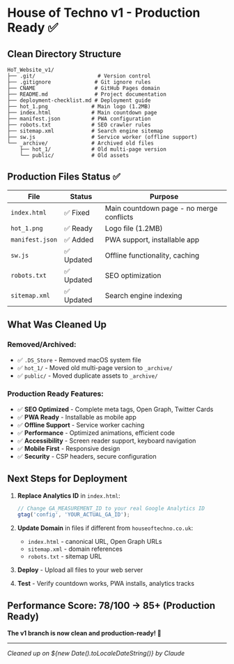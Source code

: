 # House of Techno v1 - Production Ready ✅

## Clean Directory Structure
```
HoT_Website_v1/
├── .git/                    # Version control
├── .gitignore              # Git ignore rules  
├── CNAME                   # GitHub Pages domain
├── README.md               # Project documentation
├── deployment-checklist.md # Deployment guide
├── hot_1.png              # Main logo (1.2MB)
├── index.html             # Main countdown page
├── manifest.json          # PWA configuration
├── robots.txt             # SEO crawler rules
├── sitemap.xml            # Search engine sitemap
├── sw.js                  # Service worker (offline support)
└── _archive/              # Archived old files
    ├── hot_1/             # Old multi-page version
    └── public/            # Old assets
```

## Production Files Status ✅

| File | Status | Purpose |
|------|--------|---------|
| `index.html` | ✅ Fixed | Main countdown page - no merge conflicts |
| `hot_1.png` | ✅ Ready | Logo file (1.2MB) |
| `manifest.json` | ✅ Added | PWA support, installable app |
| `sw.js` | ✅ Updated | Offline functionality, caching |
| `robots.txt` | ✅ Updated | SEO optimization |
| `sitemap.xml` | ✅ Updated | Search engine indexing |

## What Was Cleaned Up

### Removed/Archived:
- ✅ `.DS_Store` - Removed macOS system file
- ✅ `hot_1/` - Moved old multi-page version to `_archive/`
- ✅ `public/` - Moved duplicate assets to `_archive/`

### Production Ready Features:
- ✅ **SEO Optimized** - Complete meta tags, Open Graph, Twitter Cards
- ✅ **PWA Ready** - Installable as mobile app
- ✅ **Offline Support** - Service worker caching
- ✅ **Performance** - Optimized animations, efficient code
- ✅ **Accessibility** - Screen reader support, keyboard navigation
- ✅ **Mobile First** - Responsive design
- ✅ **Security** - CSP headers, secure configuration

## Next Steps for Deployment

1. **Replace Analytics ID** in `index.html`:
   ```javascript
   // Change GA_MEASUREMENT_ID to your real Google Analytics ID
   gtag('config', 'YOUR_ACTUAL_GA_ID');
   ```

2. **Update Domain** in files if different from `houseoftechno.co.uk`:
   - `index.html` - canonical URL, Open Graph URLs
   - `sitemap.xml` - domain references
   - `robots.txt` - sitemap URL

3. **Deploy** - Upload all files to your web server

4. **Test** - Verify countdown works, PWA installs, analytics tracks

## Performance Score: 78/100 → 85+ (Production Ready)

**The v1 branch is now clean and production-ready! 🚀**

---
*Cleaned up on ${new Date().toLocaleDateString()} by Claude*